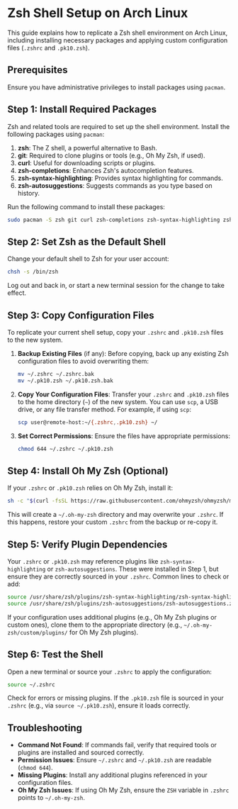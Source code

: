 # Zsh Shell Setup on Arch Linux

This guide explains how to replicate a Zsh shell environment on Arch Linux, including installing necessary packages and applying custom configuration files (`.zshrc` and `.pk10.zsh`).

## Prerequisites

Ensure you have administrative privileges to install packages using `pacman`.

## Step 1: Install Required Packages

Zsh and related tools are required to set up the shell environment. Install the following packages using `pacman`:

1. **zsh**: The Z shell, a powerful alternative to Bash.
2. **git**: Required to clone plugins or tools (e.g., Oh My Zsh, if used).
3. **curl**: Useful for downloading scripts or plugins.
4. **zsh-completions**: Enhances Zsh's autocompletion features.
5. **zsh-syntax-highlighting**: Provides syntax highlighting for commands.
6. **zsh-autosuggestions**: Suggests commands as you type based on history.

Run the following command to install these packages:

```bash
sudo pacman -S zsh git curl zsh-completions zsh-syntax-highlighting zsh-autosuggestions
```

## Step 2: Set Zsh as the Default Shell

Change your default shell to Zsh for your user account:

```bash
chsh -s /bin/zsh
```

Log out and back in, or start a new terminal session for the change to take effect.

## Step 3: Copy Configuration Files

To replicate your current shell setup, copy your `.zshrc` and `.pk10.zsh` files to the new system.

1. **Backup Existing Files** (if any):
   Before copying, back up any existing Zsh configuration files to avoid overwriting them:

   ```bash
   mv ~/.zshrc ~/.zshrc.bak
   mv ~/.pk10.zsh ~/.pk10.zsh.bak
   ```

2. **Copy Your Configuration Files**:
   Transfer your `.zshrc` and `.pk10.zsh` files to the home directory (`~`) of the new system. You can use `scp`, a USB drive, or any file transfer method. For example, if using `scp`:

   ```bash
   scp user@remote-host:~/{.zshrc,.pk10.zsh} ~/
   ```

3. **Set Correct Permissions**:
   Ensure the files have appropriate permissions:

   ```bash
   chmod 644 ~/.zshrc ~/.pk10.zsh
   ```

## Step 4: Install Oh My Zsh (Optional)

If your `.zshrc` or `.pk10.zsh` relies on Oh My Zsh, install it:

```bash
sh -c "$(curl -fsSL https://raw.githubusercontent.com/ohmyzsh/ohmyzsh/master/tools/install.sh)"
```

This will create a `~/.oh-my-zsh` directory and may overwrite your `.zshrc`. If this happens, restore your custom `.zshrc` from the backup or re-copy it.

## Step 5: Verify Plugin Dependencies

Your `.zshrc` or `.pk10.zsh` may reference plugins like `zsh-syntax-highlighting` or `zsh-autosuggestions`. These were installed in Step 1, but ensure they are correctly sourced in your `.zshrc`. Common lines to check or add:

```zsh
source /usr/share/zsh/plugins/zsh-syntax-highlighting/zsh-syntax-highlighting.zsh
source /usr/share/zsh/plugins/zsh-autosuggestions/zsh-autosuggestions.zsh
```

If your configuration uses additional plugins (e.g., Oh My Zsh plugins or custom ones), clone them to the appropriate directory (e.g., `~/.oh-my-zsh/custom/plugins/` for Oh My Zsh plugins).

## Step 6: Test the Shell

Open a new terminal or source your `.zshrc` to apply the configuration:

```bash
source ~/.zshrc
```

Check for errors or missing plugins. If the `.pk10.zsh` file is sourced in your `.zshrc` (e.g., via `source ~/.pk10.zsh`), ensure it loads correctly.

## Troubleshooting

- **Command Not Found**: If commands fail, verify that required tools or plugins are installed and sourced correctly.
- **Permission Issues**: Ensure `~/.zshrc` and `~/.pk10.zsh` are readable (`chmod 644`).
- **Missing Plugins**: Install any additional plugins referenced in your configuration files.
- **Oh My Zsh Issues**: If using Oh My Zsh, ensure the `ZSH` variable in `.zshrc` points to `~/.oh-my-zsh`.
